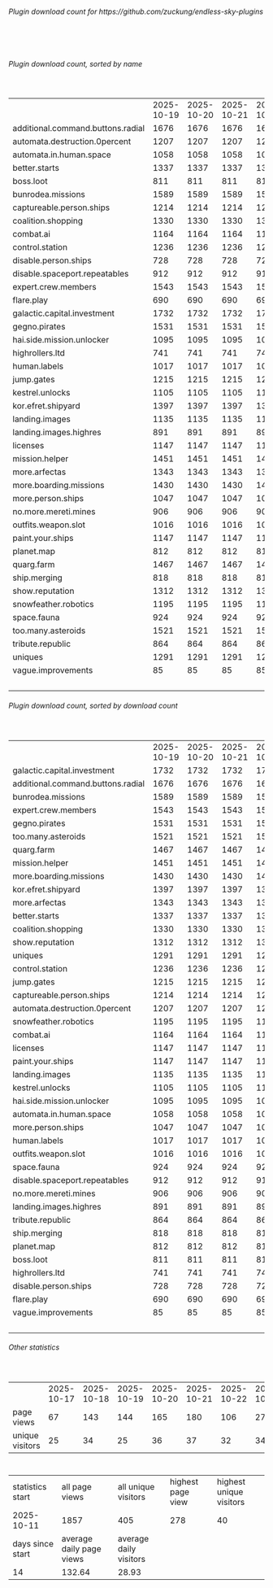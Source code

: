 <h6>Plugin download count for https://github.com/zuckung/endless-sky-plugins</h6><br>
<br>
<h6>Plugin download count, sorted by name</h6><sub><sup><br>
<table>
	<tr>
		<td></td>
		<td>2025-10-19</td>
		<td>2025-10-20</td>
		<td>2025-10-21</td>
		<td>2025-10-22</td>
		<td>2025-10-23</td>
		<td>2025-10-24</td>
		<td>2025-10-25</td>
		<td>today +</td>
	</tr>
	<tr>
		<td>additional.command.buttons.radial</td>
		<td>1676</td>
		<td>1676</td>
		<td>1676</td>
		<td>1676</td>
		<td>1676</td>
		<td>1676</td>
		<td>1696</td>
		<td>+ 20</td>
	</tr>
	<tr>
		<td>automata.destruction.0percent</td>
		<td>1207</td>
		<td>1207</td>
		<td>1207</td>
		<td>1207</td>
		<td>1207</td>
		<td>1207</td>
		<td>1225</td>
		<td>+ 18</td>
	</tr>
	<tr>
		<td>automata.in.human.space</td>
		<td>1058</td>
		<td>1058</td>
		<td>1058</td>
		<td>1058</td>
		<td>1058</td>
		<td>1058</td>
		<td>1076</td>
		<td>+ 18</td>
	</tr>
	<tr>
		<td>better.starts</td>
		<td>1337</td>
		<td>1337</td>
		<td>1337</td>
		<td>1337</td>
		<td>1337</td>
		<td>1337</td>
		<td>1360</td>
		<td>+ 23</td>
	</tr>
	<tr>
		<td>boss.loot</td>
		<td>811</td>
		<td>811</td>
		<td>811</td>
		<td>811</td>
		<td>811</td>
		<td>811</td>
		<td>830</td>
		<td>+ 19</td>
	</tr>
	<tr>
		<td>bunrodea.missions</td>
		<td>1589</td>
		<td>1589</td>
		<td>1589</td>
		<td>1589</td>
		<td>1589</td>
		<td>1589</td>
		<td>1613</td>
		<td>+ 24</td>
	</tr>
	<tr>
		<td>captureable.person.ships</td>
		<td>1214</td>
		<td>1214</td>
		<td>1214</td>
		<td>1214</td>
		<td>1214</td>
		<td>1214</td>
		<td>1232</td>
		<td>+ 18</td>
	</tr>
	<tr>
		<td>coalition.shopping</td>
		<td>1330</td>
		<td>1330</td>
		<td>1330</td>
		<td>1330</td>
		<td>1330</td>
		<td>1330</td>
		<td>1350</td>
		<td>+ 20</td>
	</tr>
	<tr>
		<td>combat.ai</td>
		<td>1164</td>
		<td>1164</td>
		<td>1164</td>
		<td>1164</td>
		<td>1164</td>
		<td>1164</td>
		<td>1186</td>
		<td>+ 22</td>
	</tr>
	<tr>
		<td>control.station</td>
		<td>1236</td>
		<td>1236</td>
		<td>1236</td>
		<td>1236</td>
		<td>1236</td>
		<td>1236</td>
		<td>1254</td>
		<td>+ 18</td>
	</tr>
	<tr>
		<td>disable.person.ships</td>
		<td>728</td>
		<td>728</td>
		<td>728</td>
		<td>728</td>
		<td>728</td>
		<td>728</td>
		<td>746</td>
		<td>+ 18</td>
	</tr>
	<tr>
		<td>disable.spaceport.repeatables</td>
		<td>912</td>
		<td>912</td>
		<td>912</td>
		<td>912</td>
		<td>912</td>
		<td>912</td>
		<td>932</td>
		<td>+ 20</td>
	</tr>
	<tr>
		<td>expert.crew.members</td>
		<td>1543</td>
		<td>1543</td>
		<td>1543</td>
		<td>1543</td>
		<td>1543</td>
		<td>1543</td>
		<td>1561</td>
		<td>+ 18</td>
	</tr>
	<tr>
		<td>flare.play</td>
		<td>690</td>
		<td>690</td>
		<td>690</td>
		<td>690</td>
		<td>690</td>
		<td>690</td>
		<td>707</td>
		<td>+ 17</td>
	</tr>
	<tr>
		<td>galactic.capital.investment</td>
		<td>1732</td>
		<td>1732</td>
		<td>1732</td>
		<td>1732</td>
		<td>1732</td>
		<td>1732</td>
		<td>1754</td>
		<td>+ 22</td>
	</tr>
	<tr>
		<td>gegno.pirates</td>
		<td>1531</td>
		<td>1531</td>
		<td>1531</td>
		<td>1531</td>
		<td>1531</td>
		<td>1531</td>
		<td>1554</td>
		<td>+ 23</td>
	</tr>
	<tr>
		<td>hai.side.mission.unlocker</td>
		<td>1095</td>
		<td>1095</td>
		<td>1095</td>
		<td>1095</td>
		<td>1095</td>
		<td>1095</td>
		<td>1112</td>
		<td>+ 17</td>
	</tr>
	<tr>
		<td>highrollers.ltd</td>
		<td>741</td>
		<td>741</td>
		<td>741</td>
		<td>741</td>
		<td>741</td>
		<td>741</td>
		<td>760</td>
		<td>+ 19</td>
	</tr>
	<tr>
		<td>human.labels</td>
		<td>1017</td>
		<td>1017</td>
		<td>1017</td>
		<td>1017</td>
		<td>1017</td>
		<td>1017</td>
		<td>1037</td>
		<td>+ 20</td>
	</tr>
	<tr>
		<td>jump.gates</td>
		<td>1215</td>
		<td>1215</td>
		<td>1215</td>
		<td>1215</td>
		<td>1215</td>
		<td>1215</td>
		<td>1236</td>
		<td>+ 21</td>
	</tr>
	<tr>
		<td>kestrel.unlocks</td>
		<td>1105</td>
		<td>1105</td>
		<td>1105</td>
		<td>1105</td>
		<td>1105</td>
		<td>1105</td>
		<td>1125</td>
		<td>+ 20</td>
	</tr>
	<tr>
		<td>kor.efret.shipyard</td>
		<td>1397</td>
		<td>1397</td>
		<td>1397</td>
		<td>1397</td>
		<td>1397</td>
		<td>1397</td>
		<td>1413</td>
		<td>+ 16</td>
	</tr>
	<tr>
		<td>landing.images</td>
		<td>1135</td>
		<td>1135</td>
		<td>1135</td>
		<td>1135</td>
		<td>1135</td>
		<td>1135</td>
		<td>1152</td>
		<td>+ 17</td>
	</tr>
	<tr>
		<td>landing.images.highres</td>
		<td>891</td>
		<td>891</td>
		<td>891</td>
		<td>891</td>
		<td>891</td>
		<td>891</td>
		<td>908</td>
		<td>+ 17</td>
	</tr>
	<tr>
		<td>licenses</td>
		<td>1147</td>
		<td>1147</td>
		<td>1147</td>
		<td>1147</td>
		<td>1147</td>
		<td>1147</td>
		<td>1166</td>
		<td>+ 19</td>
	</tr>
	<tr>
		<td>mission.helper</td>
		<td>1451</td>
		<td>1451</td>
		<td>1451</td>
		<td>1451</td>
		<td>1451</td>
		<td>1451</td>
		<td>1469</td>
		<td>+ 18</td>
	</tr>
	<tr>
		<td>more.arfectas</td>
		<td>1343</td>
		<td>1343</td>
		<td>1343</td>
		<td>1343</td>
		<td>1343</td>
		<td>1343</td>
		<td>1362</td>
		<td>+ 19</td>
	</tr>
	<tr>
		<td>more.boarding.missions</td>
		<td>1430</td>
		<td>1430</td>
		<td>1430</td>
		<td>1430</td>
		<td>1430</td>
		<td>1430</td>
		<td>1450</td>
		<td>+ 20</td>
	</tr>
	<tr>
		<td>more.person.ships</td>
		<td>1047</td>
		<td>1047</td>
		<td>1047</td>
		<td>1047</td>
		<td>1047</td>
		<td>1047</td>
		<td>1064</td>
		<td>+ 17</td>
	</tr>
	<tr>
		<td>no.more.mereti.mines</td>
		<td>906</td>
		<td>906</td>
		<td>906</td>
		<td>906</td>
		<td>906</td>
		<td>906</td>
		<td>923</td>
		<td>+ 17</td>
	</tr>
	<tr>
		<td>outfits.weapon.slot</td>
		<td>1016</td>
		<td>1016</td>
		<td>1016</td>
		<td>1016</td>
		<td>1016</td>
		<td>1016</td>
		<td>1033</td>
		<td>+ 17</td>
	</tr>
	<tr>
		<td>paint.your.ships</td>
		<td>1147</td>
		<td>1147</td>
		<td>1147</td>
		<td>1147</td>
		<td>1147</td>
		<td>1147</td>
		<td>1165</td>
		<td>+ 18</td>
	</tr>
	<tr>
		<td>planet.map</td>
		<td>812</td>
		<td>812</td>
		<td>812</td>
		<td>812</td>
		<td>812</td>
		<td>812</td>
		<td>830</td>
		<td>+ 18</td>
	</tr>
	<tr>
		<td>quarg.farm</td>
		<td>1467</td>
		<td>1467</td>
		<td>1467</td>
		<td>1467</td>
		<td>1467</td>
		<td>1467</td>
		<td>1484</td>
		<td>+ 17</td>
	</tr>
	<tr>
		<td>ship.merging</td>
		<td>818</td>
		<td>818</td>
		<td>818</td>
		<td>818</td>
		<td>818</td>
		<td>818</td>
		<td>836</td>
		<td>+ 18</td>
	</tr>
	<tr>
		<td>show.reputation</td>
		<td>1312</td>
		<td>1312</td>
		<td>1312</td>
		<td>1312</td>
		<td>1312</td>
		<td>1312</td>
		<td>1329</td>
		<td>+ 17</td>
	</tr>
	<tr>
		<td>snowfeather.robotics</td>
		<td>1195</td>
		<td>1195</td>
		<td>1195</td>
		<td>1195</td>
		<td>1195</td>
		<td>1195</td>
		<td>1216</td>
		<td>+ 21</td>
	</tr>
	<tr>
		<td>space.fauna</td>
		<td>924</td>
		<td>924</td>
		<td>924</td>
		<td>924</td>
		<td>924</td>
		<td>924</td>
		<td>942</td>
		<td>+ 18</td>
	</tr>
	<tr>
		<td>too.many.asteroids</td>
		<td>1521</td>
		<td>1521</td>
		<td>1521</td>
		<td>1521</td>
		<td>1521</td>
		<td>1521</td>
		<td>1543</td>
		<td>+ 22</td>
	</tr>
	<tr>
		<td>tribute.republic</td>
		<td>864</td>
		<td>864</td>
		<td>864</td>
		<td>864</td>
		<td>864</td>
		<td>864</td>
		<td>881</td>
		<td>+ 17</td>
	</tr>
	<tr>
		<td>uniques</td>
		<td>1291</td>
		<td>1291</td>
		<td>1291</td>
		<td>1291</td>
		<td>1291</td>
		<td>1291</td>
		<td>1309</td>
		<td>+ 18</td>
	</tr>
	<tr>
		<td>vague.improvements</td>
		<td>85</td>
		<td>85</td>
		<td>85</td>
		<td>85</td>
		<td>85</td>
		<td>85</td>
		<td>89</td>
		<td>+ 4</td>
	</tr>
	<tr>
		<td></td>
		<td></td>
		<td></td>
		<td></td>
		<td></td>
		<td></td>
		<td></td>
		<td>48910</td>
		<td>780</td>
	</tr>
</table>
</sub></sup>
<h6>Plugin download count, sorted by download count</h6><sub><sup><br>
<table>
	<tr>
		<td></td>
		<td>2025-10-19</td>
		<td>2025-10-20</td>
		<td>2025-10-21</td>
		<td>2025-10-22</td>
		<td>2025-10-23</td>
		<td>2025-10-24</td>
		<td>2025-10-25</td>
		<td>today +</td>
	</tr>
	<tr>
		<td>galactic.capital.investment</td>
		<td>1732</td>
		<td>1732</td>
		<td>1732</td>
		<td>1732</td>
		<td>1732</td>
		<td>1732</td>
		<td>1754</td>
		<td>+ 22</td>
	</tr>
	<tr>
		<td>additional.command.buttons.radial</td>
		<td>1676</td>
		<td>1676</td>
		<td>1676</td>
		<td>1676</td>
		<td>1676</td>
		<td>1676</td>
		<td>1696</td>
		<td>+ 20</td>
	</tr>
	<tr>
		<td>bunrodea.missions</td>
		<td>1589</td>
		<td>1589</td>
		<td>1589</td>
		<td>1589</td>
		<td>1589</td>
		<td>1589</td>
		<td>1613</td>
		<td>+ 24</td>
	</tr>
	<tr>
		<td>expert.crew.members</td>
		<td>1543</td>
		<td>1543</td>
		<td>1543</td>
		<td>1543</td>
		<td>1543</td>
		<td>1543</td>
		<td>1561</td>
		<td>+ 18</td>
	</tr>
	<tr>
		<td>gegno.pirates</td>
		<td>1531</td>
		<td>1531</td>
		<td>1531</td>
		<td>1531</td>
		<td>1531</td>
		<td>1531</td>
		<td>1554</td>
		<td>+ 23</td>
	</tr>
	<tr>
		<td>too.many.asteroids</td>
		<td>1521</td>
		<td>1521</td>
		<td>1521</td>
		<td>1521</td>
		<td>1521</td>
		<td>1521</td>
		<td>1543</td>
		<td>+ 22</td>
	</tr>
	<tr>
		<td>quarg.farm</td>
		<td>1467</td>
		<td>1467</td>
		<td>1467</td>
		<td>1467</td>
		<td>1467</td>
		<td>1467</td>
		<td>1484</td>
		<td>+ 17</td>
	</tr>
	<tr>
		<td>mission.helper</td>
		<td>1451</td>
		<td>1451</td>
		<td>1451</td>
		<td>1451</td>
		<td>1451</td>
		<td>1451</td>
		<td>1469</td>
		<td>+ 18</td>
	</tr>
	<tr>
		<td>more.boarding.missions</td>
		<td>1430</td>
		<td>1430</td>
		<td>1430</td>
		<td>1430</td>
		<td>1430</td>
		<td>1430</td>
		<td>1450</td>
		<td>+ 20</td>
	</tr>
	<tr>
		<td>kor.efret.shipyard</td>
		<td>1397</td>
		<td>1397</td>
		<td>1397</td>
		<td>1397</td>
		<td>1397</td>
		<td>1397</td>
		<td>1413</td>
		<td>+ 16</td>
	</tr>
	<tr>
		<td>more.arfectas</td>
		<td>1343</td>
		<td>1343</td>
		<td>1343</td>
		<td>1343</td>
		<td>1343</td>
		<td>1343</td>
		<td>1362</td>
		<td>+ 19</td>
	</tr>
	<tr>
		<td>better.starts</td>
		<td>1337</td>
		<td>1337</td>
		<td>1337</td>
		<td>1337</td>
		<td>1337</td>
		<td>1337</td>
		<td>1360</td>
		<td>+ 23</td>
	</tr>
	<tr>
		<td>coalition.shopping</td>
		<td>1330</td>
		<td>1330</td>
		<td>1330</td>
		<td>1330</td>
		<td>1330</td>
		<td>1330</td>
		<td>1350</td>
		<td>+ 20</td>
	</tr>
	<tr>
		<td>show.reputation</td>
		<td>1312</td>
		<td>1312</td>
		<td>1312</td>
		<td>1312</td>
		<td>1312</td>
		<td>1312</td>
		<td>1329</td>
		<td>+ 17</td>
	</tr>
	<tr>
		<td>uniques</td>
		<td>1291</td>
		<td>1291</td>
		<td>1291</td>
		<td>1291</td>
		<td>1291</td>
		<td>1291</td>
		<td>1309</td>
		<td>+ 18</td>
	</tr>
	<tr>
		<td>control.station</td>
		<td>1236</td>
		<td>1236</td>
		<td>1236</td>
		<td>1236</td>
		<td>1236</td>
		<td>1236</td>
		<td>1254</td>
		<td>+ 18</td>
	</tr>
	<tr>
		<td>jump.gates</td>
		<td>1215</td>
		<td>1215</td>
		<td>1215</td>
		<td>1215</td>
		<td>1215</td>
		<td>1215</td>
		<td>1236</td>
		<td>+ 21</td>
	</tr>
	<tr>
		<td>captureable.person.ships</td>
		<td>1214</td>
		<td>1214</td>
		<td>1214</td>
		<td>1214</td>
		<td>1214</td>
		<td>1214</td>
		<td>1232</td>
		<td>+ 18</td>
	</tr>
	<tr>
		<td>automata.destruction.0percent</td>
		<td>1207</td>
		<td>1207</td>
		<td>1207</td>
		<td>1207</td>
		<td>1207</td>
		<td>1207</td>
		<td>1225</td>
		<td>+ 18</td>
	</tr>
	<tr>
		<td>snowfeather.robotics</td>
		<td>1195</td>
		<td>1195</td>
		<td>1195</td>
		<td>1195</td>
		<td>1195</td>
		<td>1195</td>
		<td>1216</td>
		<td>+ 21</td>
	</tr>
	<tr>
		<td>combat.ai</td>
		<td>1164</td>
		<td>1164</td>
		<td>1164</td>
		<td>1164</td>
		<td>1164</td>
		<td>1164</td>
		<td>1186</td>
		<td>+ 22</td>
	</tr>
	<tr>
		<td>licenses</td>
		<td>1147</td>
		<td>1147</td>
		<td>1147</td>
		<td>1147</td>
		<td>1147</td>
		<td>1147</td>
		<td>1166</td>
		<td>+ 19</td>
	</tr>
	<tr>
		<td>paint.your.ships</td>
		<td>1147</td>
		<td>1147</td>
		<td>1147</td>
		<td>1147</td>
		<td>1147</td>
		<td>1147</td>
		<td>1165</td>
		<td>+ 18</td>
	</tr>
	<tr>
		<td>landing.images</td>
		<td>1135</td>
		<td>1135</td>
		<td>1135</td>
		<td>1135</td>
		<td>1135</td>
		<td>1135</td>
		<td>1152</td>
		<td>+ 17</td>
	</tr>
	<tr>
		<td>kestrel.unlocks</td>
		<td>1105</td>
		<td>1105</td>
		<td>1105</td>
		<td>1105</td>
		<td>1105</td>
		<td>1105</td>
		<td>1125</td>
		<td>+ 20</td>
	</tr>
	<tr>
		<td>hai.side.mission.unlocker</td>
		<td>1095</td>
		<td>1095</td>
		<td>1095</td>
		<td>1095</td>
		<td>1095</td>
		<td>1095</td>
		<td>1112</td>
		<td>+ 17</td>
	</tr>
	<tr>
		<td>automata.in.human.space</td>
		<td>1058</td>
		<td>1058</td>
		<td>1058</td>
		<td>1058</td>
		<td>1058</td>
		<td>1058</td>
		<td>1076</td>
		<td>+ 18</td>
	</tr>
	<tr>
		<td>more.person.ships</td>
		<td>1047</td>
		<td>1047</td>
		<td>1047</td>
		<td>1047</td>
		<td>1047</td>
		<td>1047</td>
		<td>1064</td>
		<td>+ 17</td>
	</tr>
	<tr>
		<td>human.labels</td>
		<td>1017</td>
		<td>1017</td>
		<td>1017</td>
		<td>1017</td>
		<td>1017</td>
		<td>1017</td>
		<td>1037</td>
		<td>+ 20</td>
	</tr>
	<tr>
		<td>outfits.weapon.slot</td>
		<td>1016</td>
		<td>1016</td>
		<td>1016</td>
		<td>1016</td>
		<td>1016</td>
		<td>1016</td>
		<td>1033</td>
		<td>+ 17</td>
	</tr>
	<tr>
		<td>space.fauna</td>
		<td>924</td>
		<td>924</td>
		<td>924</td>
		<td>924</td>
		<td>924</td>
		<td>924</td>
		<td>942</td>
		<td>+ 18</td>
	</tr>
	<tr>
		<td>disable.spaceport.repeatables</td>
		<td>912</td>
		<td>912</td>
		<td>912</td>
		<td>912</td>
		<td>912</td>
		<td>912</td>
		<td>932</td>
		<td>+ 20</td>
	</tr>
	<tr>
		<td>no.more.mereti.mines</td>
		<td>906</td>
		<td>906</td>
		<td>906</td>
		<td>906</td>
		<td>906</td>
		<td>906</td>
		<td>923</td>
		<td>+ 17</td>
	</tr>
	<tr>
		<td>landing.images.highres</td>
		<td>891</td>
		<td>891</td>
		<td>891</td>
		<td>891</td>
		<td>891</td>
		<td>891</td>
		<td>908</td>
		<td>+ 17</td>
	</tr>
	<tr>
		<td>tribute.republic</td>
		<td>864</td>
		<td>864</td>
		<td>864</td>
		<td>864</td>
		<td>864</td>
		<td>864</td>
		<td>881</td>
		<td>+ 17</td>
	</tr>
	<tr>
		<td>ship.merging</td>
		<td>818</td>
		<td>818</td>
		<td>818</td>
		<td>818</td>
		<td>818</td>
		<td>818</td>
		<td>836</td>
		<td>+ 18</td>
	</tr>
	<tr>
		<td>planet.map</td>
		<td>812</td>
		<td>812</td>
		<td>812</td>
		<td>812</td>
		<td>812</td>
		<td>812</td>
		<td>830</td>
		<td>+ 18</td>
	</tr>
	<tr>
		<td>boss.loot</td>
		<td>811</td>
		<td>811</td>
		<td>811</td>
		<td>811</td>
		<td>811</td>
		<td>811</td>
		<td>830</td>
		<td>+ 19</td>
	</tr>
	<tr>
		<td>highrollers.ltd</td>
		<td>741</td>
		<td>741</td>
		<td>741</td>
		<td>741</td>
		<td>741</td>
		<td>741</td>
		<td>760</td>
		<td>+ 19</td>
	</tr>
	<tr>
		<td>disable.person.ships</td>
		<td>728</td>
		<td>728</td>
		<td>728</td>
		<td>728</td>
		<td>728</td>
		<td>728</td>
		<td>746</td>
		<td>+ 18</td>
	</tr>
	<tr>
		<td>flare.play</td>
		<td>690</td>
		<td>690</td>
		<td>690</td>
		<td>690</td>
		<td>690</td>
		<td>690</td>
		<td>707</td>
		<td>+ 17</td>
	</tr>
	<tr>
		<td>vague.improvements</td>
		<td>85</td>
		<td>85</td>
		<td>85</td>
		<td>85</td>
		<td>85</td>
		<td>85</td>
		<td>89</td>
		<td>+ 4</td>
	</tr>
	<tr>
		<td></td>
		<td></td>
		<td></td>
		<td></td>
		<td></td>
		<td></td>
		<td></td>
		<td>48910</td>
		<td>780</td>
	</tr>
</table>
</sub></sup>
<h6>Other statistics</h6><sub><sup><br>
<table>
	<tr>
		<td> </td>
		<td>2025-10-17</td>
		<td>2025-10-18</td>
		<td>2025-10-19</td>
		<td>2025-10-20</td>
		<td>2025-10-21</td>
		<td>2025-10-22</td>
		<td>2025-10-23</td>
		<td>2025-10-24</td>
		<td>2025-10-25</td>
	</tr>
	<tr>
		<td>page views</td>
		<td>67</td>
		<td>143</td>
		<td>144</td>
		<td>165</td>
		<td>180</td>
		<td>106</td>
		<td>278</td>
		<td>161</td>
		<td>127</td>
	</tr>
	<tr>
		<td>unique visitors</td>
		<td>25</td>
		<td>34</td>
		<td>25</td>
		<td>36</td>
		<td>37</td>
		<td>32</td>
		<td>34</td>
		<td>40</td>
		<td>24</td>
	</tr>
</table>
<br>
<table>
	<tr>
		<td>statistics start</td>
		<td>all page views</td>
		<td>all unique visitors</td>
		<td>highest page view</td>
		<td>highest unique visitors</td>
	</tr>
	<tr>
		<td>2025-10-11</td>
		<td>1857</td>
		<td>405</td>
		<td>278</td>
		<td>40</td>
	</tr>
	<tr>
		<td>days since start</td>
		<td>average daily page views</td>
		<td>average daily visitors</td>
		<td></td>
		<td></td>
	</tr>
	<tr>
		<td>14</td>
		<td>132.64</td>
		<td>28.93</td>
		<td></td>
		<td></td>
	</tr>
</table>
</sub></sup>
